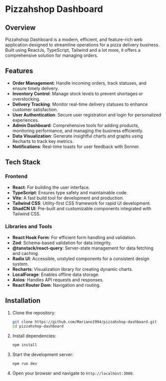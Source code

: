 # Pizzahshop Dashboard

## Overview
Pizzahshop Dashboard is a modern, efficient, and feature-rich web application designed to streamline operations for a pizza delivery business. Built using ReactJs, TypeScript, Tailwind and a lot more, it offers a comprehensive solution for managing orders.

## Features
- **Order Management**: Handle incoming orders, track statuses, and ensure timely delivery.
- **Inventory Control**: Manage stock levels to prevent shortages or overstocking.
- **Delivery Tracking**: Monitor real-time delivery statuses to enhance customer satisfaction.
- **User Authentication**: Secure user registration and login for personalized experiences.
- **Admin Dashboard**: Comprehensive tools for adding products, monitoring performance, and managing the business efficiently.
- **Data Visualization**: Generate insightful charts and graphs using Recharts to track key metrics.
- **Notifications**: Real-time toasts for user feedback with Sonner.

## Tech Stack
### Frontend
- **React**: For building the user interface.
- **TypeScript**: Ensures type safety and maintainable code.
- **Vite**: A fast build tool for development and production.
- **Tailwind CSS**: Utility-first CSS framework for rapid UI development.
- **ShadCN UI**: Pre-built and customizable components integrated with Tailwind CSS.

### Libraries and Tools
- **React Hook Form**: For efficient form handling and validation.
- **Zod**: Schema-based validation for data integrity.
- **@tanstack/react-query**: Server-state management for data fetching and caching.
- **Radix UI**: Accessible, unstyled components for a consistent design system.
- **Recharts**: Visualization library for creating dynamic charts.
- **LocalForage**: Enables offline data storage.
- **Axios**: Handles API requests and responses.
- **React Router Dom**: Navigation and routing.

## Installation

1. Clone the repository:
   ```bash
   git clone https://github.com/Mariano1994/pizzahshop-dashboard.git
   cd pizzahshop-dashboard
   ```

2. Install dependencies:
   ```bash
   npm install
   ```

3. Start the development server:
   ```bash
   npm run dev
   ```

4. Open your browser and navigate to `http://localhost:3000`.


